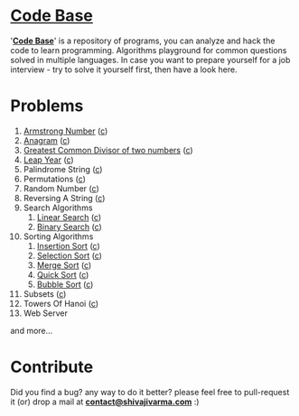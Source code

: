 [Code Base](http://shivajivarma.com/code-base)
===========

'__[Code Base](http://shivajivarma.com/code-base)__' is a repository of programs, you can analyze and hack the code to learn programming. Algorithms playground for common questions solved in multiple languages. 
In case you want to prepare yourself for a job interview - try to solve it yourself first, then have a look here.

Problems
========

1. [Armstrong Number](http://shivajivarma.com/code-base/c/2014/12/28/armstrong-number/) ([c](https://github.com/shivajivarma/codebase-c/blob/master/src/armstrong-number/armstrong-number.c))
2. [Anagram](http://shivajivarma.com/code-base/c/2014/12/28/anagram/) ([c](https://github.com/shivajivarma/codebase-c/blob/master/src/anagram/anagram.c))
3. [Greatest Common Divisor of two numbers](http://shivajivarma.com/code-base/c/2015/01/03/greatest-common-divisor/) ([c](https://github.com/shivajivarma/codebase-c/blob/master/src/gcd/gcd.c))
4. [Leap Year](http://shivajivarma.com/code-base/c/2017/07/08/leap-year/) ([c](https://github.com/shivajivarma/codebase-c/blob/master/src/leap-year/leap-year.c))
5. Palindrome String ([c](https://github.com/shivajivarma/codebase-c/blob/master/src/palindrome/palindrome.c))
6. Permutations ([c](https://github.com/shivajivarma/codebase-c/blob/master/src/permutations/permutations.c))
7. Random Number ([c](https://github.com/shivajivarma/codebase-c/blob/master/src/random-number/random-number.c))
8. Reversing A String ([c](https://github.com/shivajivarma/codebase-c/blob/master/src/reverse-string/reverse-string.c))
9. Search Algorithms 
    1. [Linear Search](http://shivajivarma.com/code-base/c/2015/01/05/linear-search/) ([c](https://github.com/shivajivarma/codebase-c/blob/master/src/searching-algorithms/linear-search/program.c))
    2. [Binary Search](http://shivajivarma.com/code-base/c/2015/01/05/binary-search/) ([c](https://github.com/shivajivarma/codebase-c/blob/master/src/searching-algorithms/binary-search/binary-search.c))
10. Sorting Algorithms 
    1. [Insertion Sort](http://shivajivarma.com/code-base/c/2014/12/28/insertion-sort/) ([c](https://github.com/shivajivarma/codebase-c/blob/master/src/sorting-algorithms/insertion-sort/program.c))
    2. [Selection Sort](http://shivajivarma.com/code-base/c/2015/01/02/selection-sort/) ([c](https://github.com/shivajivarma/codebase-c/blob/master/src/sorting-algorithms/selection-sort/program.c))
    3. [Merge Sort](http://shivajivarma.com/code-base/c/2015/01/02/merge-sort/) ([c](https://github.com/shivajivarma/codebase-c/blob/master/src/sorting-algorithms/merge-sort/program.c))
    4. [Quick Sort](http://shivajivarma.com/code-base/c/2015/01/02/quick-sort/) ([c](https://github.com/shivajivarma/codebase-c/blob/master/src/sorting-algorithms/quick-sort/program.c))
    5. [Bubble Sort](http://shivajivarma.com/code-base/c/2014/12/28/bubble-sort/) ([c](https://github.com/shivajivarma/codebase-c/blob/master/src/sorting-algorithms/bubble-sort/program.c))
11. Subsets ([c](https://github.com/shivajivarma/codebase-c/blob/master/src/subsets/subsets.c))
12. Towers Of Hanoi ([c](https://github.com/shivajivarma/codebase-c/blob/master/src/towers-of-hanoi/towers-of-hanoi.c))
13. Web Server

and more...

Contribute
==========
Did you find a bug? any way to do it better? please feel free to pull-request it (or) drop a mail at **contact@shivajivarma.com** :)